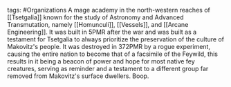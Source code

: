 tags: #Organizations 
A mage academy in the north-western reaches of [[Tsetgalia]] known for the study of Astronomy and Advanced Transmutation, namely [[Homunculi]], [[Vessels]], and [[Arcane Engineering]]. It was built in 5PMR after the war and was built as a testament for Tsetgalia to always prioritize the preservation of the culture of Makovitz's people. It was destroyed in 372PMR by a rogue experiment, causing the entire nation to become that of a facsimile of the Feywild, this results in it being a beacon of power and hope for most native fey creatures, serving as reminder and a testament to a different group far removed from Makovitz's surface dwellers. Boop.
